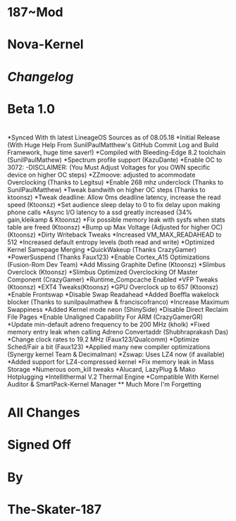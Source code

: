 #             187~Mod
#           Nova-Kernel
# ***********Changelog***********
#          
# Beta 1.0
# 

*Synced With th latest LineageOS Sources as of 08.05.18
*Initial Release (With Huge Help From SunilPaulMatthew's GitHub Commit Log and Build Framework, huge time saver!)
*Compiled with Bleeding-Edge 8.2 toolchain (SunilPaulMathew)
*Spectrum profile support (KazuDante)
*Enable OC to 3072:
  -DISCLAIMER: (You Must Adjust Voltages for you OWN specific device on higher OC steps)
*ZZmoove: adjusted to acommodate Overclocking (Thanks to Legitsu)
*Enable 268 mhz underclock (Thanks to SunilPaulMatthew)
*Tweak bandwith on higher OC steps (Thanks to ktoonsz)
*Tweak deadline: Allow 0ms deadline latency, increase the read speed (Ktoonsz)
*Set audience sleep delay to 0 to fix delay upon making phone calls
*Async I/O latency to a ssd greatly increased (34% gain,kleikamp & Ktoonsz)
*Fix possible memory leak with sysfs when stats table are freed (Ktoonsz)
*Bump up Max Voltage (Adjusted for higher OC) (Ktoonsz)
*Dirty Writeback Tweaks
*Increased VM_MAX_READAHEAD to 512
*Increased default entropy levels (both read and write)
*Optimized Kernel Samepage Merging
*QuickWakeup (Thanks CrazyGamer)
*PowerSuspend  (Thanks Faux123)
*Enable Cortex_A15 Optimizations (Fusion-Rom Dev Team)
*Add Missing Graphite Define (Ktoonsz)
*Slimbus Overclock (Ktoonsz)
*Slimbus Optimized Overclocking Of Master Component (CrazyGamer)
*Runtime_Compcache Enabled
*VFP Tweaks (Ktoonsz)
*EXT4 Tweaks(Ktoonsz)
*GPU Overclock up to 657 (Ktoonsz)
*Enable Frontswap
*Disable Swap Readahead
*Added Boeffla wakelock blocker (Thanks to sunilpaulmathew & franciscofranco)
*Increase Maximum Swappiness
*Added Kernel mode neon (ShinySide)
*Disable Direct Reclaim File Pages
*Enable Unaligned Capability For ARM (CrazyGamerGR)
*Update min-default adreno frequency to be 200 MHz (kholk)
*Fixed memory entry leak when calling Adreno Convertaddr (Shubhraprakash Das)
*Change clock rates to 19.2 MHz (Faux123/Qualcomm)
*Optimize Sched/Fair a bit (Faux123)
*Applied many new compiler optimizations (Synergy kernel Team & Decimalman)
*Zswap: Uses LZ4 now (if available)
*Added support for LZ4-compressed kernel 
*Fix memory leak in Mass Storage
*Numerous oom_kill tweaks
*Alucard, LazyPlug & Mako Hotplugging
*Intellithermal V.2 Thermal Engine
*Compatible With Kernel Auditor & SmartPack-Kernel Manager
** Much More I'm Forgetting

# 
# All Changes
# Signed Off
# By
# The-Skater-187
